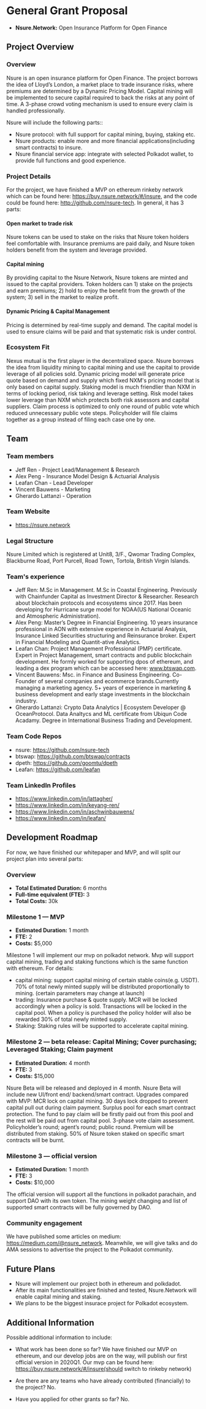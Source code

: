 # General Grant Proposal

* **Nsure.Network:**  Open Insurance Platform for Open Finance

## Project Overview

### Overview
Nsure is an open insurance platform for Open Finance. The project borrows the idea of Lloyd’s London, a market place to trade insurance risks, where premiums are determined by a Dynamic Pricing Model. Capital mining will be implemented to secure capital required to back the risks at any point of time. A 3-phase crowd voting mechanism is used to ensure every claim is handled professionally.

Nsure will include the following parts::
  * Nsure protocol: with full support for capital mining, buying, staking etc.
  * Nsure products: enable more and more financial applications(including smart contracts) to insure.
  * Nsure financial service app: integrate with selected Polkadot wallet, to provide full functions and good experience.

### Project Details 
For the project, we have finished a MVP on ethereum rinkeby network which can be found here: https://buy.nsure.network/#/insure, and the code could be found here: http://github.com/nsure-tech. In general, it has 3 parts: 

#### Open market to trade risk
Nsure tokens can be used to stake on the risks that Nsure token holders feel comfortable with. Insurance premiums are paid daily, and Nsure token holders benefit from the system and leverage provided.

#### Capital mining
By providing capital to the Nsure Network, Nsure tokens are minted and issued to the capital providers. Token holders can 1) stake on the projects and earn premiums; 2) hold to enjoy the benefit from the growth of the system; 3) sell in the market to realize profit.

#### Dynamic Pricing & Capital Management
Pricing is determined by real-time supply and demand. The capital model is used to ensure claims will be paid and that systematic risk is under control.


### Ecosystem Fit
Nexus mutual is the first player in the decentralized space. Nsure borrows the idea from liquidity mining to capital mining and use the capital to provide leverage of all policies sold. Dynamic pricing model will generate price quote based on demand and supply which fixed NXM's pricing model that is only based on capital supply. Staking model is much friendlier than NXM in terms of locking period, risk taking and leverage setting. Risk model takes lower leverage than NXM which protects both risk assessors and capital suppliers. Claim process is optimized to only one round of public vote which reduced unnecessary public vote steps. Policyholder will file claims together as a group instead of filing each case one by one.

## Team 

### Team members
* Jeff Ren - Project Lead/Management & Research
* Alex Peng - Insurance Model Design & Actuarial Analysis
* Leafan Chan - Lead Developer
* Vincent Bauwens - Marketing
* Gherardo Lattanzi - Operation

### Team Website
* https://nsure.network

### Legal Structure
Nsure Limited which is registered at Unit8, 3/F., Qwomar Trading Complex, Blackburne Road, Port Purcell, Road Town, Tortola, British Virgin Islands.

### Team's experience
* Jeff Ren: M.Sc in Management. M.Sc in Coastal Engineering. Previously with Chainfunder Capital as Investment Director & Researcher. Research about blockchain protocols and ecosystems since 2017. Has been developing for Hurricane surge model for NOAA(US National Oceanic and Atmospheric Administration).
* Alex Peng: Master’s Degree in Financial Engineering. 10 years insurance professional in AON with extensive experience in Actuarial Analysis, Insurance Linked Securities structuring and Reinsurance broker. Expert in Financial Modeling and Quantit-ative Analytics.
* Leafan Chan: Project Management Professional (PMP) certificate. Expert in Project Management, smart contracts and public blockchain development. He formly worked for supporting dpos of ethereum, and leading a dex program which can be accessed here: www.btswap.com. 
* Vincent Bauwens: Msc. in Finance and Business Engineering. Co-Founder of several companies and ecommerce brands.Currently managing a marketing agency. 5+ years of experience in marketing & business development and early stage investments in the blockchain industry.
* Gherardo Lattanzi: Crypto Data Analytics | Ecosystem Developer @ OceanProtocol. Data Analtycs and ML certificate from Ubiqun Code Acadamy. Degree in International Business Trading and Development.


### Team Code Repos
* nsure:  https://github.com/nsure-tech
* btswap: https://github.com/btswap/contracts
* dpeth:  https://github.com/goomtu/dpeth
* Leafan: https://github.com/leafan

### Team LinkedIn Profiles
* https://www.linkedin.com/in/lattagher/
* https://www.linkedin.com/in/keyang-ren/
* https://www.linkedin.com/in/aschwinbauwens/
* https://www.linkedin.com/in/leafan/

## Development Roadmap

For now, we have finished our whitepaper and MVP, and will split our project plan into several parts:

### Overview
* **Total Estimated Duration:** 6 months
* **Full-time equivalent (FTE):**  3
* **Total Costs:** 30k

### Milestone 1 — MVP
* **Estimated Duration:** 1 month
* **FTE:**  2
* **Costs:** $5,000

Milestone 1 will implement our mvp on polkadot network. Mvp will support capital mining, trading and staking functions which is the same function with ethereum. For details:
* capital mining: support capital mining of certain stable coins(e.g. USDT). 70% of total newly minted supply will be distributed proportionally to mining. (certain parameters may change at launch)
* trading: Insurance purchase & quote supply. MCR will be locked accordingly when a policy is sold. Transactions will be locked in the capital pool. When a policy is purchased the policy holder will also be rewarded 30% of total newly minted supply.
* Staking: Staking rules will be supported to accelerate capital mining.


### Milestone 2 — beta release: Capital Mining; Cover purchasing; Leveraged Staking; Claim payment
* **Estimated Duration:** 4 month
* **FTE:**  3
* **Costs:** $15,000

Nsure Beta will be released and deployed in 4 month. Nsure Beta will include new UI/front end/ backend/smart contract. Upgrades compared with MVP:
 MCR lock on capital mining. 30 days lock dropped to prevent capital pull out during claim payment.
Surplus pool for each smart contract protection. The fund to pay claim will be firstly paid out from this pool and the rest will be paid out from capital pool.
3-phase vote claim assessment. Policyholder’s round; agent’s round; public round.
Premium will be distributed from staking. 50% of Nsure token staked on specific smart contracts will be burnt.


### Milestone 3 — official version
* **Estimated Duration:** 1 month
* **FTE:**  3
* **Costs:** $10,000

The official version will support all the functions in polkadot parachain, and support DAO with its own token. The mining weight changing and list of supported smart contracts will be fully governed by DAO.

### Community engagement

We have published some articles on medium: https://medium.com/@nsure_network. Meanwhile, we will give talks and do AMA sessions to advertise the project to the Polkadot community.

## Future Plans
* Nsure will implement our project both in ethereum and polkdadot.
* After its main functionalities are finished and tested, Nsure.Network will enable capital mining and staking.
* We plans to be the biggest insurace project for Polkadot ecosystem.

## Additional Information 

Possible additional information to include:
* What work has been done so far?
We have finished our MVP on ethereum, and our develop jobs are on the way, will publish our first official version in 2020Q1. Our mvp can be found here: https://buy.nsure.network/#/insure(should switch to rinkeby network)

* Are there are any teams who have already contributed (financially) to the project?
No.

* Have you applied for other grants so far?
No. 
